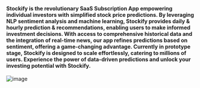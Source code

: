 #### Stockify is the revolutionary SaaS Subscription App empowering individual investors with simplified stock price predictions. By leveraging NLP sentiment analysis and machine learning, Stockify provides daily & hourly prediction & recommendations, enabling users to make informed investment decisions. With access to comprehensive historical data and the integration of real-time news, our app refines predictions based on sentiment, offering a game-changing advantage. Currently in prototype stage, Stockify is designed to scale effortlessly, catering to millions of users. Experience the power of data-driven predictions and unlock your investing potential with Stockify.
![image](https://github.com/ArshadManer/Stockify_Empowering_investors/assets/122983937/585e880c-058f-44f9-9348-85863d0570c1)
